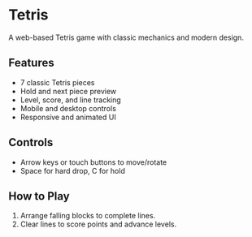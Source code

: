 # Tetris

A web-based Tetris game with classic mechanics and modern design.

## Features
- 7 classic Tetris pieces
- Hold and next piece preview
- Level, score, and line tracking
- Mobile and desktop controls
- Responsive and animated UI

## Controls
- Arrow keys or touch buttons to move/rotate
- Space for hard drop, C for hold

## How to Play
1. Arrange falling blocks to complete lines.
2. Clear lines to score points and advance levels.
